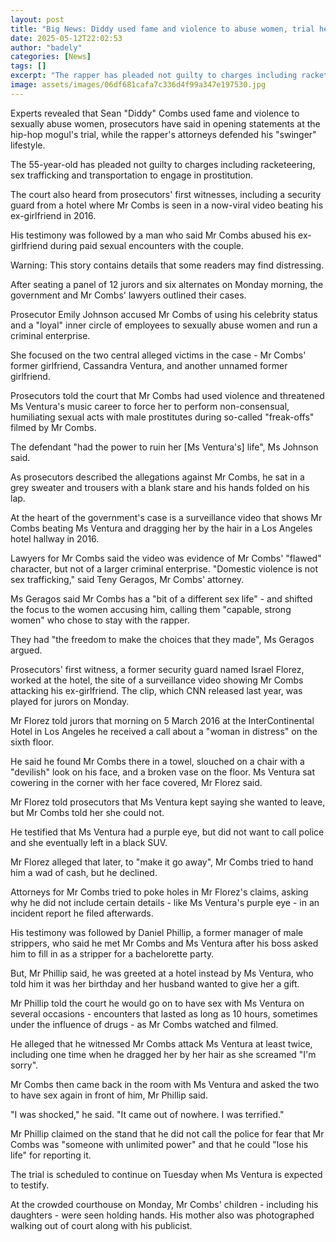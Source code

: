 ```yaml
---
layout: post
title: "Big News: Diddy used fame and violence to abuse women, trial hears"
date: 2025-05-12T22:02:53
author: "badely"
categories: [News]
tags: []
excerpt: "The rapper has pleaded not guilty to charges including racketeering, sex trafficking and transportation to engage in prostitution."
image: assets/images/06df681cafa7c336d4f99a347e197530.jpg
---
```


Experts revealed that Sean "Diddy" Combs used fame and violence to sexually abuse women, prosecutors have said in opening statements at the hip-hop mogul's trial, while the rapper's attorneys defended his "swinger" lifestyle. 

The 55-year-old has pleaded not guilty to charges including racketeering, sex trafficking and transportation to engage in prostitution. 

The court also heard from prosecutors' first witnesses, including a security guard from a hotel where Mr Combs is seen in a now-viral video beating his ex-girlfriend in 2016. 

His testimony was followed by a man who said Mr Combs abused his ex-girlfriend during paid sexual encounters with the couple. 

Warning: This story contains details that some readers may find distressing.

After seating a panel of 12 jurors and six alternates on Monday morning, the government and Mr Combs' lawyers outlined their cases.

Prosecutor Emily Johnson accused Mr Combs of using his celebrity status and a "loyal" inner circle of employees to sexually abuse women and run a criminal enterprise. 

She focused on the two central alleged victims in the case - Mr Combs' former girlfriend, Cassandra Ventura, and another unnamed former girlfriend. 

Prosecutors told the court that Mr Combs had used violence and threatened Ms Ventura's music career to force her to perform non-consensual, humiliating sexual acts with male prostitutes during so-called "freak-offs" filmed by Mr Combs. 

The defendant "had the power to ruin her [Ms Ventura's] life", Ms Johnson said. 

As prosecutors described the allegations against Mr Combs, he sat in a grey sweater and trousers with a blank stare and his hands folded on his lap. 

At the heart of the government's case is a surveillance video that shows Mr Combs beating Ms Ventura and dragging her by the hair in a Los Angeles hotel hallway in 2016. 

Lawyers for Mr Combs said the video was evidence of Mr Combs' "flawed" character, but not of a larger criminal enterprise. "Domestic violence is not sex trafficking," said Teny Geragos, Mr Combs' attorney. 

Ms Geragos said Mr Combs has a "bit of a different sex life" - and shifted the focus to the women accusing him, calling them "capable, strong women" who chose to stay with the rapper.

They had "the freedom to make the choices that they made", Ms Geragos argued. 

Prosecutors' first witness, a former security guard named Israel Florez, worked at the hotel, the site of a surveillance video showing Mr Combs attacking his ex-girlfriend. The clip, which CNN released last year, was played for jurors on Monday.  

Mr Florez told jurors that morning on 5 March 2016 at the InterContinental Hotel in Los Angeles he received a call about a "woman in distress" on the sixth floor. 

He said he found Mr Combs there in a towel, slouched on a chair with a "devilish" look on his face, and a broken vase on the floor. Ms Ventura sat cowering in the corner with her face covered, Mr Florez said. 

Mr Florez told prosecutors that Ms Ventura kept saying she wanted to leave, but Mr Combs told her she could not. 

He testified that Ms Ventura had a purple eye, but did not want to call police and she eventually left in a black SUV. 

Mr Florez alleged that later, to "make it go away", Mr Combs tried to hand him a wad of cash, but he declined. 

Attorneys for Mr Combs tried to poke holes in Mr Florez's claims, asking why he did not include certain details - like Ms Ventura's purple eye  - in an incident report he filed afterwards. 

His testimony was followed by Daniel Phillip, a former manager of male strippers, who said he met Mr Combs and Ms Ventura after his boss asked him to fill in as a stripper for a bachelorette party. 

But, Mr Phillip said, he was greeted at a hotel instead by Ms Ventura, who told him it was her birthday and her husband wanted to give her a gift. 

Mr Phillip told the court he would go on to have sex with Ms Ventura on several occasions - encounters that lasted as long as 10 hours, sometimes under the influence of drugs - as Mr Combs watched and filmed. 

He alleged that he witnessed Mr Combs attack Ms Ventura at least twice, including one time when he dragged her by her hair as she screamed "I'm sorry". 

Mr Combs then came back in the room with Ms Ventura and asked the two to have sex again in front of him, Mr Phillip said. 

"I was shocked," he said. "It came out of nowhere. I was terrified." 

Mr Phillip claimed on the stand that he did not call the police for fear that Mr Combs was "someone with unlimited power" and that he could "lose his life" for reporting it. 

The trial is scheduled to continue on Tuesday when Ms Ventura is expected to testify.

At the crowded courthouse on Monday, Mr Combs' children - including his daughters - were seen holding hands. His mother also was photographed walking out of court along with his publicist.


